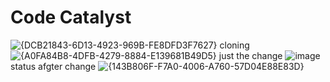 ﻿# Code Catalyst
![{DCB21843-6D13-4923-969B-FE8DFD3F7627}](https://github.com/user-attachments/assets/4adbe1ca-50a0-4886-a8d8-6f7016fc87f8)
cloning
![{A0FA84B8-4DFB-4279-8884-E139681B49D5}](https://github.com/user-attachments/assets/318ce159-a3a9-4ada-adf8-f74277425513)
just the change
![image](https://github.com/user-attachments/assets/3e79ffa9-db26-4c59-b482-6d4072e98f42)
status afgter change
![{143B806F-F7A0-4006-A760-57D04E88E83D}](https://github.com/user-attachments/assets/c855d16a-3b1d-4b99-9fc4-6389990aa165)
